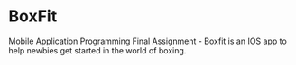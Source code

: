 # BoxFit
Mobile Application Programming Final Assignment - Boxfit is an IOS app to help newbies get started in the world of boxing.
